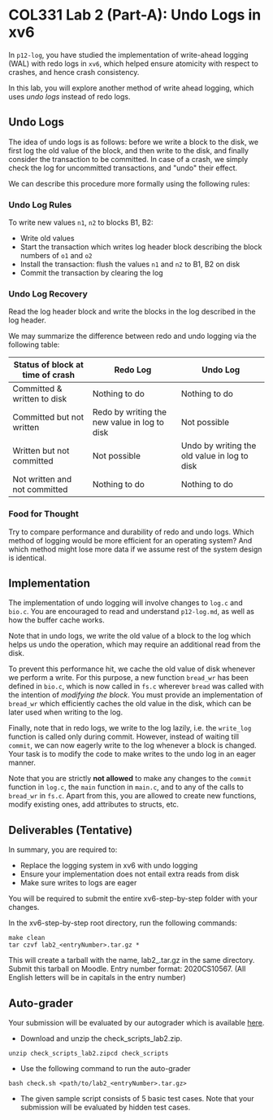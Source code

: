 # COL331 Lab 2 (Part-A): Undo Logs in xv6
In `p12-log`, you have studied the implementation of write-ahead logging (WAL) with redo logs in `xv6`, which helped ensure atomicity with respect to crashes, and hence crash consistency.

In this lab, you will explore another method of write ahead logging, which uses _undo logs_ instead of redo logs. 

## Undo Logs
The idea of undo logs is as follows: before we write a block to the disk, we first log the old value of the block, and then write to the disk, and finally consider the transaction to be committed. In case of a crash, we simply check the log for uncommitted transactions, and "undo" their effect. 

We can describe this procedure more formally using the following rules:

### Undo Log Rules 
To write new values `n1`, `n2` to blocks B1, B2:

- Write old values
- Start the transaction which writes log header block describing the block numbers of `o1` and `o2`
- Install the transaction: flush the values `n1` and `n2` to B1, B2 on disk 
- Commit the transaction by clearing the log

### Undo Log Recovery

Read the log header block and write the blocks in the log described in the log header.

We may summarize the difference between redo and undo logging via the following table: 

| Status of block at time of crash | Redo Log | Undo Log |
| -------- | --------| ------- |
| Committed & written to disk  | Nothing to do | Nothing to do |
| Committed but not written     | Redo by writing the new value in log to disk | Not possible |
| Written but not committed     | Not possible | Undo by writing the old value in log to disk |
| Not written and not committed     | Nothing to do | Nothing to do |

### Food for Thought
Try to compare performance and durability of redo and undo logs. Which method of logging would be more efficient for an operating system? And which method might lose more data if we assume rest of the system design is identical. 

## Implementation
The implementation of undo logging will involve changes to `log.c` and `bio.c`. You are encouraged to read and understand `p12-log.md`, as well as how the buffer cache works. 

Note that in undo logs, we write the old value of a block to the log which helps us undo the operation, which may require an additional read from the disk.

To prevent this performance hit, we cache the old value of disk whenever we perform a write. For this purpose, a new function `bread_wr` has been defined in `bio.c`, which is now called in `fs.c` wherever `bread` was called with the intention of *modifying the block*. You must provide an implementation of `bread_wr` which efficiently caches the old value in the disk, which can be later used when writing to the log. 

Finally, note that in redo logs, we write to the log lazily, i.e. the `write_log` function is called only during commit. However, instead of waiting till `commit`, we can now eagerly write to the log whenever a block is changed. Your task is to modify the code to make writes to the undo log in an eager manner.

Note that you are strictly **not allowed** to make any changes to the `commit` function in `log.c`, the `main` function in `main.c`, and to any of the calls to `bread_wr` in `fs.c`. Apart from this, you are allowed to create new functions, modify existing ones, add attributes to structs, etc.  

## Deliverables (Tentative)
In summary, you are required to:
- Replace the logging system in xv6 with undo logging
- Ensure your implementation does not entail extra reads from disk
- Make sure writes to logs are eager

You will be required to submit the entire xv6-step-by-step folder with your changes. 

In the xv6-step-by-step root directory, run the following commands:

```
make clean
tar czvf lab2_<entryNumber>.tar.gz *
```
 
This will create a tarball with the name, lab2_<entryNumber>.tar.gz in the same directory. Submit this tarball on Moodle. Entry number format: 2020CS10567. (All English letters will be in capitals in the
entry number)

## Auto-grader

Your submission will be evaluated by our autograder which is available [here](https://csciitd-my.sharepoint.com/:u:/g/personal/jcs222656_iitd_ac_in/EUFR-OxqFJRGrxDwG2eK8m0BPLuuo4-nQ-HH5o5_4jAzig).

- Download and unzip the check_scripts_lab2.zip.
```
unzip check_scripts_lab2.zipcd check_scripts
```

- Use the following command to run the auto-grader
```
bash check.sh <path/to/lab2_<entryNumber>.tar.gz>
```
  
- The given sample script consists of 5 basic test cases. Note that your submission will be evaluated by hidden test cases.